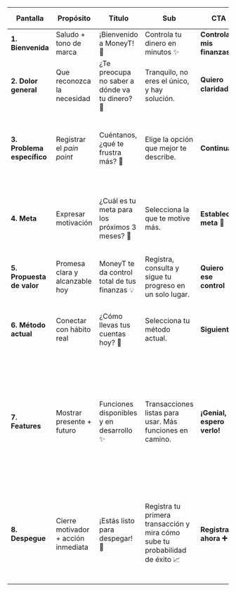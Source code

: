 | Pantalla                   | Propósito                           | Título                                         | Sub                                                                          | CTA                        | Opciones / Infografía                                                                                                                                  |
| -------------------------- | ----------------------------------- | ---------------------------------------------- | ---------------------------------------------------------------------------- | -------------------------- | ------------------------------------------------------------------------------------------------------------------------------------------------------ |
| **1. Bienvenida**          | Saludo + tono de marca              | ¡Bienvenido a MoneyT! 👋                       | Controla tu dinero en minutos ✨                                              | **Controlar mis finanzas** | —                                                                                                                                                      |
| **2. Dolor general**       | Que reconozca la necesidad          | ¿Te preocupa no saber a dónde va tu dinero? 💭 | Tranquilo, no eres el único, y hay solución.                                 | **Quiero claridad 🔍**     | —                                                                                                                                                      |
| **3. Problema específico** | Registrar el *pain point*           | Cuéntanos, ¿qué te frustra más? 🤔             | Elige la opción que mejor te describe.                                       | **Continuar**              | ① No logro ahorrar nada 🐷 ② No sé cuánto debo 💳 ③ No sé cuánto dinero tengo ❓                                                                        |
| **4. Meta**                | Expresar motivación                 | ¿Cuál es tu meta para los próximos 3 meses? 🎯 | Selecciona la que te motive más.                                             | **Establecer meta 🚀**     | ① Ahorrar para viajar ✈️ ② Pagar deudas 📉 ③ Solo quiero ver mis números 👀                                                                            |
| **5. Propuesta de valor**  | Promesa clara y alcanzable hoy      | MoneyT te da control total de tus finanzas 💡  | Registra, consulta y sigue tu progreso en un solo lugar.                     | **Quiero ese control**     | —                                                                                                                                                      |
| **6. Método actual**       | Conectar con hábito real            | ¿Cómo llevas tus cuentas hoy? 📝               | Selecciona tu método actual.                                                 | **Siguiente**              | ① En una hoja de Excel 📊 ② En un cuaderno 📒 ③ No las llevo 🙈                                                                                        |
| **7. Features**            | Mostrar presente + futuro           | Funciones disponibles y en desarrollo ✨        | Transacciones listas para usar. Más funciones en camino.                     | **¡Genial, espero verlo!** | **Disponible ahora:** Transacciones 💱<br>**En desarrollo:** Préstamos 💰, Metas 🎯, Presupuestos 📑, Inversiones 📈, MoneyT Cloud ☁️, Open Banking 🔗 |
| **8. Despegue**            | Cierre motivador + acción inmediata | ¡Estás listo para despegar! 🚀                 | Registra tu primera transacción y mira cómo sube tu probabilidad de éxito 📈 | **Registrar ahora ➕**      | **Mini-infografía**<br>“Probabilidad de lograr tu meta”<br>• Antes de MoneyT — 30 % (barra gris) <br>• Con MoneyT — 70 % (barra verde)                 |
